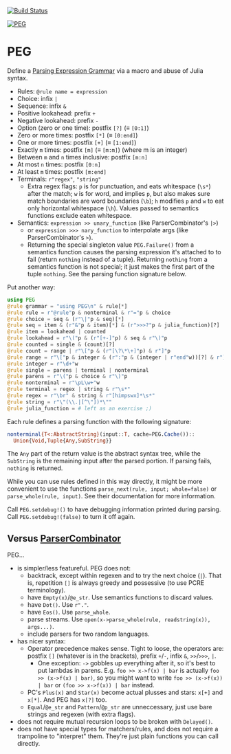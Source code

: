[![Build Status](https://travis-ci.org/wdebeaum/PEG.jl.png)](https://travis-ci.org/wdebeaum/PEG.jl)

[![PEG](http://pkg.julialang.org/badges/PEG_0.6.svg)](http://pkg.julialang.org/?pkg=PEG&ver=0.6)

# PEG

Define a
[Parsing Expression Grammar](https://en.wikipedia.org/wiki/Parsing_expression_grammar)
via a macro and abuse of Julia syntax.

* Rules: `@rule name = expression`
* Choice: infix `|`
* Sequence: infix `&`
* Positive lookahead: prefix `+`
* Negative lookahead: prefix `-`
* Option (zero or one time): postfix `[?]` (≡ `[0:1]`)
* Zero or more times: postfix `[*]` (≡ `[0:end]`)
* One or more times: postfix `[+]` (≡ `[1:end]`)
* Exactly `m` times: postfix `[m]` (≡ `[m:m]`) (where m is an integer)
* Between `m` and `n` times inclusive: postfix `[m:n]`
* At most `n` times: postfix `[0:n]`
* At least `m` times: postfix `[m:end]`
* Terminals: `r"regex"`, `"string"`
  * Extra regex flags: `p` is for punctuation, and eats whitespace (`\s*`)
    after the match; `w` is for word, and implies `p`, but also makes sure
    match boundaries are word boundaries (`\b`); `h` modifies `p` and `w` to
    eat only horizontal whitespace (`\h`). Values passed to semantics functions
    exclude eaten whitespace.
* Semantics: `expression >> unary_function` (like ParserCombinator's `|>`)
  * or `expression >>> nary_function` to interpolate args (like
    ParserCombinator's `>`).
  * Returning the special singleton value `PEG.Failure()` from a semantics
    function causes the parsing expression it's attached to to fail (return
    `nothing` instead of a tuple). Returning `nothing` from a semantics
    function is not special; it just makes the first part of the tuple
    `nothing`. See the parsing function signature below.

Put another way:

```julia
using PEG
@rule grammar = "using PEG\n" & rule[*]
@rule rule = r"@rule"p & nonterminal & r"="p & choice
@rule choice = seq & (r"\|"p & seq)[*]
@rule seq = item & (r"&"p & item)[*] & (r">>>?"p & julia_function)[?]
@rule item = lookahead | counted
@rule lookahead = r"\("p & (r"[+-]"p) & seq & r"\)"p
@rule counted = single & (count)[?]
@rule count = range | r"\["p & (r"[\?\*\+]"p) & r"]"p
@rule range = r"\["p & integer & (r":"p & (integer | r"end"w))[?] & r"]"p
@rule integer = r"\d+"w
@rule single = parens | terminal | nonterminal
@rule parens = r"\("p & choice & r"\)"p
@rule nonterminal = r"\pL\w+"w
@rule terminal = regex | string & r"\s*"
@rule regex = r"\br" & string & r"[himpswx]*\s*"
@rule string = r"\"(\\.|[^\"])*\""
@rule julia_function = # left as an exercise ;)
```

Each rule defines a parsing function with the following signature:

```julia
nonterminal{T<:AbstractString}(input::T, cache=PEG.Cache())::
  Union{Void,Tuple{Any,SubString}}
```

The `Any` part of the return value is the abstract syntax tree, while the
`SubString` is the remaining input after the parsed portion. If parsing fails,
`nothing` is returned.

While you can use rules defined in this way directly, it might be more
convenient to use the functions `parse_next(rule, input; whole=false)` or
`parse_whole(rule, input)`. See their documentation for more information.

Call `PEG.setdebug!()` to have debugging information printed during parsing.
Call `PEG.setdebug!(false)` to turn it off again.

## Versus [ParserCombinator](https://github.com/andrewcooke/ParserCombinator.jl)

PEG...

* is simpler/less featureful. PEG does not:
  * backtrack, except within regexen and to try the next choice (`|`). That is,
    repetition `[]` is always greedy and possessive (to use PCRE terminology).
  * have `Empty(x)`/`@e_str`. Use semantics functions to discard values.
  * have `Dot()`. Use `r"."`.
  * have `Eos()`. Use `parse_whole`.
  * parse streams. Use `open(x->parse_whole(rule, readstring(x)), args...)`.
  * include parsers for two random languages.
* has nicer syntax:
  * Operator precedence makes sense. Tight to loose, the operators are: postfix
    `[]` (whatever is in the brackets), prefix `+`/`-`, infix `&`, `>>`/`>>>`,
    `|`.
    * One exception: `->` gobbles up everything after it, so it's best to
      put lambdas in parens. E.g. `foo >> x->f(x) | bar` is actually `foo >>
      (x->f(x) | bar)`, so you might want to write `foo >> (x->f(x)) | bar`
      or `(foo >> x->f(x)) | bar` instead.
  * PC's `Plus(x)` and `Star(x)` become actual plusses and stars: `x[+]` and
    `x[*]`. And PEG has `x[?]` too.
  * `Equal`/`@e_str` and `Pattern`/`@p_str` are unneccessary, just use bare
    strings and regexen (with extra flags).
* does not require mutual recursion loops to be broken with `Delayed()`.
* does not have special types for matchers/rules, and does not require a
  trampoline to "interpret" them. They're just plain functions you can call
  directly.

